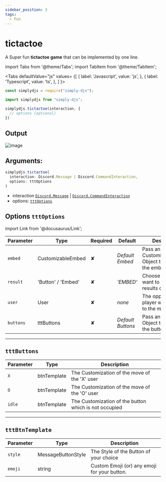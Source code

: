 ```yaml
---
sidebar_position: 3
tags:
  - Fun
---
```


# tictactoe

A Super fun **tictactoe game** that can be implemented by one line.

import Tabs from '@theme/Tabs';
import TabItem from '@theme/TabItem';

<Tabs
  defaultValue="js"
  values= {[
    { label: 'Javascript', value: 'js', },
    { label: 'Typescript', value: 'ts', },
  ]
}>
<TabItem value="js">

```js
const simplydjs = require("simply-djs");
```

</TabItem>

<TabItem value="ts">

```ts
import simplydjs from "simply-djs";
```

</TabItem>

</Tabs>

```js
simplydjs.tictactoe(interaction, { 
  // options (optional)
})
```

## Output

![image](https://user-images.githubusercontent.com/71836991/137742616-05fc1330-aeef-4f40-9031-1d81e93ff705.png)

## Arguments:
```ts
simplydjs.tictactoe(
  interaction: Discord.Message | Discord.CommandInteraction,
  options: tttOptions
)
```

- interaction [`Discord.Message`](https://discord.js.org/#/docs/discord.js/stable/class/Message) | [`Discord.CommandInteraction`](https://discord.js.org/#/docs/discord.js/stable/class/CommandInteraction)
- options: [`tttOptions`](#options-tttoptions)

## Options `tttOptions`

import Link from '@docusaurus/Link';

| Parameter | Type | Required | Default    | Description |
| --------- | ----- | -------- | -------- | ---------- |
| `embed` | <Link to="/docs/types/CustomizableEmbed">CustomizableEmbed</Link> | ✘   | _Default Embed_     | Pass an CustomizableEmbed Object to customize the embed  |
| `result` | <Link to="https://developer.mozilla.org/en-US/docs/Web/JavaScript/Reference/Global_Objects/String">'Button' / 'Embed'</Link> | ✘        | _'EMBED'_  | Choose the way you want to show the results of the match |
| `user`   | <Link to="https://discord.js.org/#/docs/discord.js/stable/class/User">User</Link>     | ✘        | _none_ | The opponent of the player who invited to the match. |
| `buttons` | <Link to="#tttbuttons">tttButtons</Link> | ✘   | _Default Buttons_     | Pass an tttButtons Object to customize the buttons  |

-------------------------

## `tttButtons`

| Parameter      | Type                                                                                                                       | Description                                   |
| ------------ | -------------------------------------------------------------------------------------------------------------------------- | ---------------------------------------------------- |
| `X`        | <Link to="#tttBtnTemplate">btnTemplate</Link> | The Customization of the move of the 'X' user    |
| `O`       | <Link to="#tttBtnTemplate">btnTemplate</Link> | The Customization of the move of the 'O' user    |
| `idle`    | <Link to="#tttBtnTemplate">btnTemplate</Link> | The Customization of the button which is not occupied   |


---------------------------

## `tttBtnTemplate`

| Parameter      | Type                                                                                                                       | Description                                   |
| ------------ | -------------------------------------------------------------------------------------------------------------------------- | ---------------------------------------------------- |
| `style`       | <Link to="https://discord.js.org/#/docs/discord.js/stable/typedef/MessageButtonStyle">MessageButtonStyle</Link>       | The Style of the Button of your choice    |
| `emoji`       | <Link to="https://developer.mozilla.org/en-US/docs/Web/JavaScript/Reference/Global_Objects/String">string</Link>       | Custom Emoji (or) any emoji for your button.    |